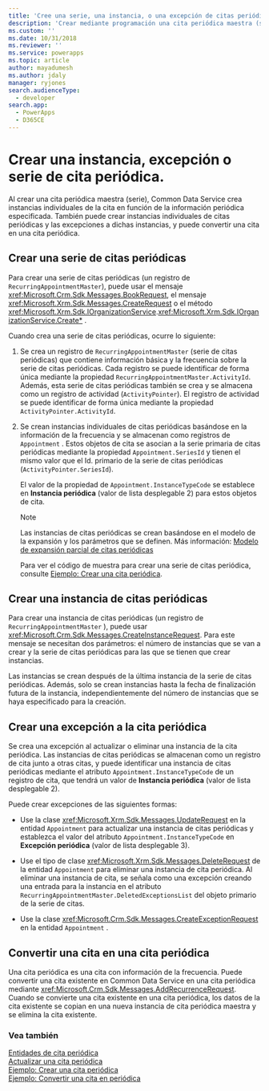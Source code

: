 ```yaml
---
title: 'Cree una serie, una instancia, o una excepción de citas periódicas (Common Data Service) | Microsoft Docs'
description: 'Crear mediante programación una cita periódica maestra (serie), instancias de cita periódica individuales, excepciones a dichas instancias o convertir una cita en periódica.'
ms.custom: ''
ms.date: 10/31/2018
ms.reviewer: ''
ms.service: powerapps
ms.topic: article
author: mayadumesh
ms.author: jdaly
manager: ryjones
search.audienceType:
  - developer
search.app:
  - PowerApps
  - D365CE
---
```

# <a name="create-a-recurring-appointment-series-instance-or-exception"></a>Crear una instancia, excepción o serie de cita periódica.

Al crear una cita periódica maestra (serie), Common Data Service crea instancias individuales de la cita en función de la información periódica especificada. También puede crear instancias individuales de citas periódicas y las excepciones a dichas instancias, y puede convertir una cita en una cita periódica.  
  
<a name="bkmk_createseries"></a>   

## <a name="create-a-recurring-appointment-series"></a>Crear una serie de citas periódicas  

 Para crear una serie de citas periódicas (un registro de `RecurringAppointmentMaster`), puede usar el mensaje <xref:Microsoft.Crm.Sdk.Messages.BookRequest>, el mensaje <xref:Microsoft.Xrm.Sdk.Messages.CreateRequest> o el método <xref:Microsoft.Xrm.Sdk.IOrganizationService>.<xref:Microsoft.Xrm.Sdk.IOrganizationService.Create*> .  
  
 Cuando crea una serie de citas periódicas, ocurre lo siguiente:  
  
1. Se crea un registro de `RecurringAppointmentMaster` (serie de citas periódicas) que contiene información básica y la frecuencia sobre la serie de citas periódicas. Cada registro se puede identificar de forma única mediante la propiedad `RecurringAppointmentMaster.ActivityId`. Además, esta serie de citas periódicas también se crea y se almacena como un registro de actividad (`ActivityPointer`). El registro de actividad se puede identificar de forma única mediante la propiedad `ActivityPointer.ActivityId`.  
  
2. Se crean instancias individuales de citas periódicas basándose en la información de la frecuencia y se almacenan como registros de `Appointment` . Estos objetos de cita se asocian a la serie primaria de citas periódicas mediante la propiedad `Appointment.SeriesId` y tienen el mismo valor que el Id. primario de la serie de citas periódicas (`ActivityPointer.SeriesId`).  
  
    El valor de la propiedad de `Appointment.InstanceTypeCode` se establece en **Instancia periódica** (valor de lista desplegable 2) para estos objetos de cita.  
  
   > [!NOTE]
   >  Las instancias de citas periódicas se crean basándose en el modelo de la expansión y los parámetros que se definen. Más información: [Modelo de expansión parcial de citas periódicas](recurring-appointment-partial-expansion-model.md)  
  
   Para ver el código de muestra para crear una serie de citas periódica, consulte [Ejemplo: Crear una cita periódica](/dynamics365/customer-engagement/developer/sample-create-retrieve-update-delete-recurring-appointment).  
  
<a name="bkmk_createinstance"></a>   

## <a name="create-a-recurring-appointment-instance"></a>Crear una instancia de citas periódicas  
 Para crear una instancia de citas periódicas (un registro de `RecurringAppointmentMaster` ), puede usar <xref:Microsoft.Crm.Sdk.Messages.CreateInstanceRequest>. Para este mensaje se necesitan dos parámetros: el número de instancias que se van a crear y la serie de citas periódicas para las que se tienen que crear instancias.  
  
 Las instancias se crean después de la última instancia de la serie de citas periódicas. Además, solo se crean instancias hasta la fecha de finalización futura de la instancia, independientemente del número de instancias que se haya especificado para la creación.  
  
<a name="bkmk_createexception"></a>   

## <a name="create-a-recurring-appointment-exception"></a>Crear una excepción a la cita periódica  
 Se crea una excepción al actualizar o eliminar una instancia de la cita periódica. Las instancias de citas periódicas se almacenan como un registro de cita junto a otras citas, y puede identificar una instancia de citas periódicas mediante el atributo `Appointment.InstanceTypeCode` de un registro de cita, que tendrá un valor de **Instancia periódica** (valor de lista desplegable 2).  
  
 Puede crear excepciones de las siguientes formas:  
  
-   Use la clase <xref:Microsoft.Xrm.Sdk.Messages.UpdateRequest> en la entidad `Appointment` para actualizar una instancia de citas periódicas y establezca el valor del atributo `Appointment.InstanceTypeCode` en **Excepción periódica** (valor de lista desplegable 3).  
  
-   Use el tipo de clase <xref:Microsoft.Xrm.Sdk.Messages.DeleteRequest> de la entidad `Appointment` para eliminar una instancia de cita periódica. Al eliminar una instancia de cita, se señala como una excepción creando una entrada para la instancia en el atributo `RecurringAppointmentMaster.DeletedExceptionsList` del objeto primario de la serie de citas.  
  
-   Use la clase <xref:Microsoft.Crm.Sdk.Messages.CreateExceptionRequest> en la entidad `Appointment` .  
  
<a name="bkmk_convert"></a>   

## <a name="convert-an-appointment-to-a-recurring-appointment"></a>Convertir una cita en una cita periódica  
 Una cita periódica es una cita con información de la frecuencia. Puede convertir una cita existente en Common Data Service en una cita periódica mediante <xref:Microsoft.Crm.Sdk.Messages.AddRecurrenceRequest>. Cuando se convierte una cita existente en una cita periódica, los datos de la cita existente se copian en una nueva instancia de cita periódica maestra y se elimina la cita existente.  
  
### <a name="see-also"></a>Vea también  
 [Entidades de cita periódica](/dynamics365/customer-engagement/developer/recurring-appointment-entities)   
 [Actualizar una cita periódica](update-recurring-appointment.md)   
 [Ejemplo: Crear una cita periódica](/dynamics365/customer-engagement/developer/sample-create-retrieve-update-delete-recurring-appointment)   
 [Ejemplo: Convertir una cita en periódica](/dynamics365/customer-engagement/developer/sample-convert-appointment-recurring-appointment)
